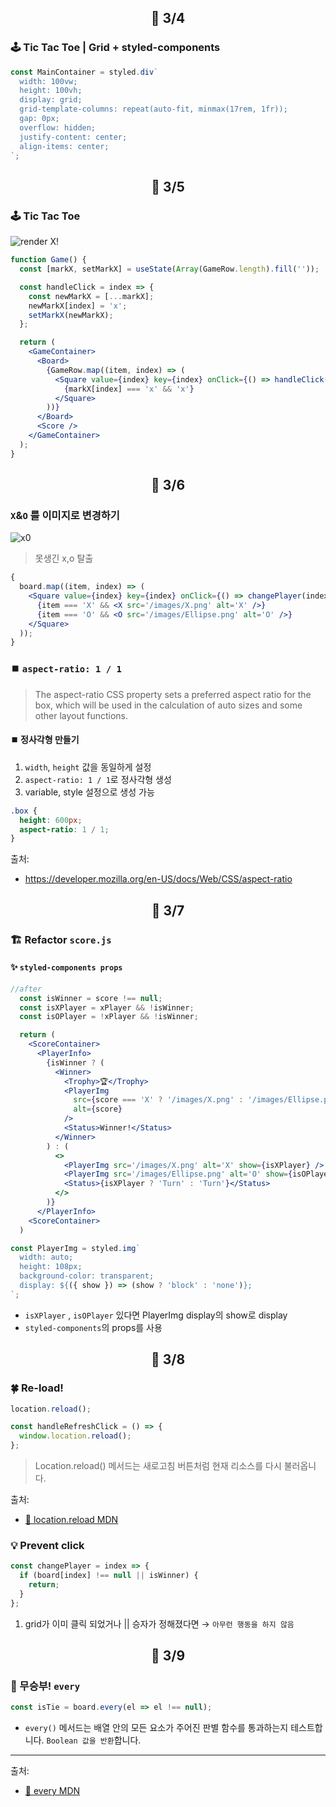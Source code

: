 ## <p align="center"> 📆 3/4

### 🕹️ Tic Tac Toe | Grid + styled-components

```jsx
const MainContainer = styled.div`
  width: 100vw;
  height: 100vh;
  display: grid;
  grid-template-columns: repeat(auto-fit, minmax(17rem, 1fr));
  gap: 0px;
  overflow: hidden;
  justify-content: center;
  align-items: center;
`;
```

## <p align="center"> 📆 3/5

### 🕹️ Tic Tac Toe

![render X!](https://user-images.githubusercontent.com/110847597/222921514-73fbbc86-0b19-418e-b67b-9724ccdd3d4b.gif)

```jsx
function Game() {
  const [markX, setMarkX] = useState(Array(GameRow.length).fill(''));

  const handleClick = index => {
    const newMarkX = [...markX];
    newMarkX[index] = 'x';
    setMarkX(newMarkX);
  };

  return (
    <GameContainer>
      <Board>
        {GameRow.map((item, index) => (
          <Square value={index} key={index} onClick={() => handleClick(index)}>
            {markX[index] === 'x' && 'x'}
          </Square>
        ))}
      </Board>
      <Score />
    </GameContainer>
  );
}
```

## <p align="center"> 📆 3/6

### `X`&`O` 를 이미지로 변경하기

![x0](https://user-images.githubusercontent.com/110847597/223368408-777dd87f-4a07-4768-8814-7d699e084b7d.gif)

> 못생긴 x,o 탈출

```jsx
{
  board.map((item, index) => (
    <Square value={index} key={index} onClick={() => changePlayer(index)}>
      {item === 'X' && <X src='/images/X.png' alt='X' />}
      {item === 'O' && <O src='/images/Ellipse.png' alt='O' />}
    </Square>
  ));
}
```

### ⏹️ `aspect-ratio: 1 / 1`

> The aspect-ratio CSS property sets a preferred aspect ratio for the box, which will be used in the calculation of auto sizes and some other layout functions.

#### ⏹️ 정사각형 만들기

1. `width`, `height` 값을 동일하게 설정
2. `aspect-ratio: 1 / 1`로 정사각형 생성
3. variable, style 설정으로 생성 가능

```scss
.box {
  height: 600px;
  aspect-ratio: 1 / 1;
}
```

출처:

- https://developer.mozilla.org/en-US/docs/Web/CSS/aspect-ratio

## <p align="center"> 📆 3/7

### 🏗️ Refactor `score.js`

#### ✨ `styled-components props`

```jsx
//after
  const isWinner = score !== null;
  const isXPlayer = xPlayer && !isWinner;
  const isOPlayer = !xPlayer && !isWinner;

  return (
    <ScoreContainer>
      <PlayerInfo>
        {isWinner ? (
          <Winner>
            <Trophy>🏆</Trophy>
            <PlayerImg
              src={score === 'X' ? '/images/X.png' : '/images/Ellipse.png'}
              alt={score}
            />
            <Status>Winner!</Status>
          </Winner>
        ) : (
          <>
            <PlayerImg src='/images/X.png' alt='X' show={isXPlayer} />
            <PlayerImg src='/images/Ellipse.png' alt='O' show={isOPlayer} />
            <Status>{isXPlayer ? 'Turn' : 'Turn'}</Status>
          </>
        )}
      </PlayerInfo>
    <ScoreContainer>
  )
```

```jsx
const PlayerImg = styled.img`
  width: auto;
  height: 108px;
  background-color: transparent;
  display: ${({ show }) => (show ? 'block' : 'none')};
`;
```

- `isXPlayer` , `isOPlayer` 있다면 PlayerImg display의 show로 display
- `styled-components`의 props를 사용

## <p align="center"> 📆 3/8

### 🍀 Re-load!

```javascript
location.reload();
```

```jsx
const handleRefreshClick = () => {
  window.location.reload();
};
```

> Location.reload() 메서드는 새로고침 버튼처럼 현재 리소스를 다시 불러옵니다.

출처:

- [📎 location.reload MDN](https://developer.mozilla.org/ko/docs/Web/API/Location/reload)

### 💡 Prevent click

```jsx
const changePlayer = index => {
  if (board[index] !== null || isWinner) {
    return;
  }
};
```

1. grid가 이미 클릭 되었거나 || 승자가 정해졌다면 → `아무런 행동을 하지 않음`

## <p align="center"> 📆 3/9

### 🤜 무승부! `every`

```jsx
const isTie = board.every(el => el !== null);
```

- `every()` 메서드는 배열 안의 모든 요소가 주어진 판별 함수를 통과하는지 테스트합니다. `Boolean 값을 반환`합니다.

---

출처:

- [📎 every MDN](https://developer.mozilla.org/ko/docs/Web/JavaScript/Reference/Global_Objects/Array/every)
